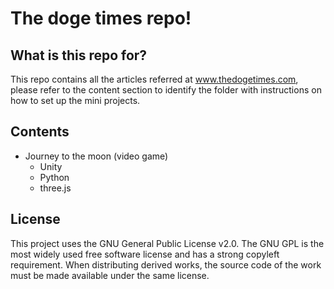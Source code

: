 # The doge times repo!
## What is this repo for?
This repo contains all the articles referred at www.thedogetimes.com, please refer to the content section to identify the folder with instructions on how to set up the mini projects.

## Contents

- Journey to the moon (video game)
    - Unity
    - Python
    - three.js

## License

This project uses the GNU General Public License v2.0. The GNU GPL is the most widely used free software license and has a strong copyleft requirement. When distributing derived works, the source code of the work must be made available under the same license. 

